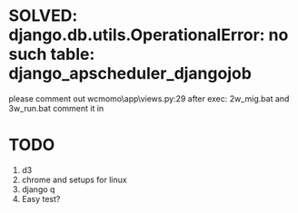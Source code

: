 # SOLVED: django.db.utils.OperationalError: no such table: django_apscheduler_djangojob
please comment out wcmomo\app\views.py:29
after exec: 2w_mig.bat and 3w_run.bat
comment it in

# TODO
1. d3
1. chrome and setups for linux
1. django q
1. Easy test?
